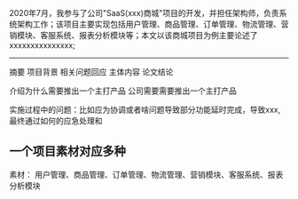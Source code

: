 2020年7月，我参与了公司"SaaS(xxx)商城"项目的开发，并担任架构师，负责系统架构工作；该项目主要实现包括用户管理、商品管理、订单管理、物流管理、营销模块、客服系统、报表分析模块等；本文以该商城项目为例主要论述了xxxxxxxxxxxxxxx;




------------------------------------------------------------------------------------------------------------------------
摘要
项目背景
相关问题回应
主体内容
论文结论


介绍为什么需要推出一个主打产品
公司需要需要推出一个主打产品



实施过程中的问题：比如应为协调或者啥问题导致部分功能延时完成，导致xxx, 最终通过如何的应急处理和


一个项目素材对应多种
------------------------------------------------------------------------------------------------------------------------ 
素材：
用户管理、商品管理、订单管理、物流管理、营销模块、客服系统、报表分析模块



